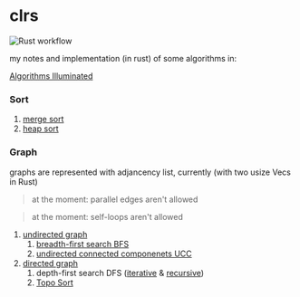 # clrs
![Rust workflow](https://github.com/aradwann/algorithms-illuminated/actions/workflows/rust.yml/badge.svg)

my notes and implementation (in rust) of some algorithms in:

[Algorithms Illuminated](https://www.algorithmsilluminated.org/) 

### Sort
   1. [merge sort](./src/sort/merge.rs)
   2. [heap sort](./src/sort/heap.rs)

### Graph
graphs are represented with adjancency list, currently (with two usize Vecs in Rust)
> at the moment: parallel edges aren't allowed 

> at the moment: self-loops aren't allowed 

   1. [undirected graph](./src/graph/undirected_graph.rs)
      1. [breadth-first search BFS](./src/graph/undirected_graph.rs#L89-L106)
      2. [undirected connected componenets UCC](./src/graph/undirected_graph.rs#L129-L154)
   2. [directed graph](./src/graph/directed_graph.rs) 
      1. depth-first search DFS ([iterative](./src/graph/directed_graph.rs#L88-L106) & [recursive](./src/graph/directed_graph.rs#L117-L129))
      2. [Topo Sort](./src/graph/directed_graph.rs#L143-L153) 
